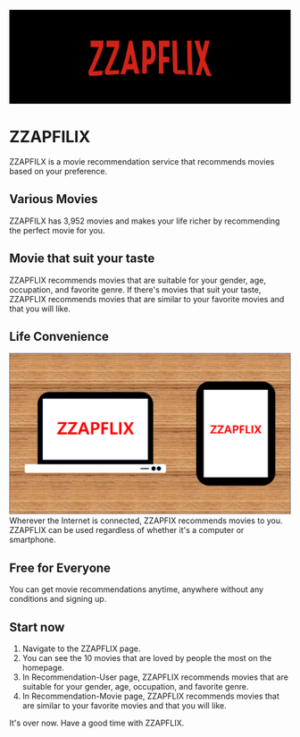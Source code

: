 ![Logo](./ZZAPFLIX.jpg)
# ZZAPFILIX
ZZAPFILX is a movie recommendation service that recommends movies based on your preference.
## Various Movies
ZZAPFILX has 3,952 movies and makes your life richer by recommending the perfect movie for you.
## Movie that suit your taste
ZZAPFLIX recommends movies that are suitable for your gender, age, occupation, and favorite genre. If there's movies that suit your taste, ZZAPFLIX recommends movies that are similar to your favorite movies and that you will like.
## Life Convenience
![convenience](./convenience.png)
Wherever the Internet is connected, ZZAPFIX recommends movies to you. ZZAPFLIX can be used regardless of whether it's a computer or smartphone.
## Free for Everyone
You can get movie recommendations anytime, anywhere without any conditions and signing up.
## Start now
1. Navigate to the ZZAPFLIX page.
2. You can see the 10 movies that are loved by people the most on the homepage.
3. In Recommendation-User page, ZZAPFLIX recommends movies that are suitable for your gender, age, occupation, and favorite genre.
4. In Recommendation-Movie page, ZZAPFLIX recommends movies that are similar to your favorite movies and that you will like.

It's over now. Have a good time with ZZAPFLIX.